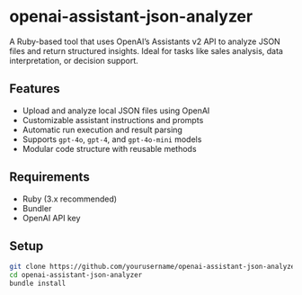 # openai-assistant-json-analyzer

A Ruby-based tool that uses OpenAI’s Assistants v2 API to analyze JSON files and return structured insights. Ideal for tasks like sales analysis, data interpretation, or decision support.

## Features

- Upload and analyze local JSON files using OpenAI
- Customizable assistant instructions and prompts
- Automatic run execution and result parsing
- Supports `gpt-4o`, `gpt-4`, and `gpt-4o-mini` models
- Modular code structure with reusable methods

## Requirements

- Ruby (3.x recommended)
- Bundler
- OpenAI API key

## Setup

```bash
git clone https://github.com/yourusername/openai-assistant-json-analyzer.git
cd openai-assistant-json-analyzer
bundle install
